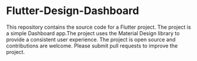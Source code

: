 # Flutter-Design-Dashboard
This repository contains the source code for a Flutter project. The project is a simple Dashboard app.The project uses the Material Design library to provide a consistent user experience.  The project is open source and contributions are welcome. Please submit pull requests to improve the project.
